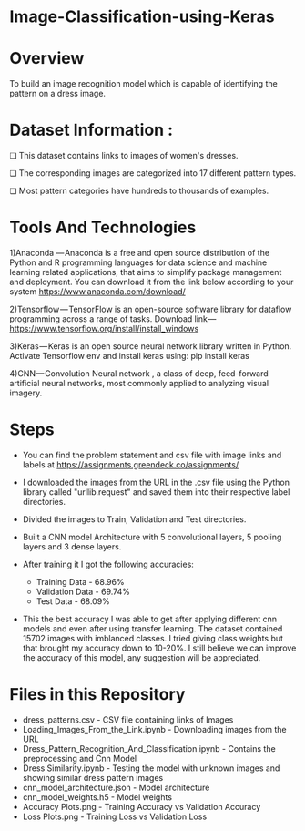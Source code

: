 # Image-Classification-using-Keras

# Overview
To build an image recognition model which is capable of identifying the pattern on a dress image.

# Dataset Information : 
❏ This dataset contains links to images of women's dresses.

❏ The corresponding images are categorized into 17 different pattern types.

❏ Most pattern categories have hundreds to thousands of examples.


# Tools And Technologies
1)Anaconda — Anaconda is a free and open source distribution of the Python and R programming languages for data science and machine learning related applications, that aims to simplify package management and deployment. You can download it from the link below according to your system https://www.anaconda.com/download/

2)Tensorflow — TensorFlow is an open-source software library for dataflow programming across a range of tasks. Download link — https://www.tensorflow.org/install/install_windows

3)Keras — Keras is an open source neural network library written in Python. Activate Tensorflow env and install keras using:
pip install keras

4)CNN — Convolution Neural network , a class of deep, feed-forward artificial neural networks, most commonly applied to analyzing visual imagery.

# Steps

* You can find the problem statement and csv file with image links and labels at https://assignments.greendeck.co/assignments/

* I downloaded the images from the URL in the .csv file using the Python library called "urllib.request" and saved them into their respective label directories.

* Divided the images to Train, Validation and Test directories.

* Built a CNN model Architecture with 5 convolutional layers, 5 pooling layers and 3 dense layers.

* After training it I got the following accuracies:
    * Training Data - 68.96%
    * Validation Data - 69.74%
    * Test Data - 68.09%

* This the best accuracy I was able to get after applying different cnn models and even after using transfer learning. The dataset contained 15702 images with imblanced classes. I tried giving class weights but that brought my accuracy down to 10-20%. I still believe we can improve the accuracy of this model, any suggestion will be appreciated.

# Files in this Repository

* dress_patterns.csv - CSV file containing links of Images
* Loading_Images_From_the_Link.ipynb - Downloading images from the URL
* Dress_Pattern_Recognition_And_Classification.ipynb - Contains the preprocessing and Cnn Model
* Dress Similarity.ipynb - Testing the model with unknown images and showing similar dress pattern images
* cnn_model_architecture.json - Model architecture
* cnn_model_weights.h5 - Model weights
* Accuracy Plots.png - Training Accuracy vs Validation Accuracy
* Loss Plots.png - Training Loss vs Validation Loss
